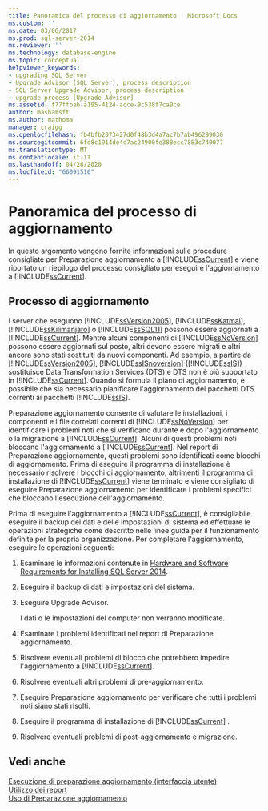 ```yaml
---
title: Panoramica del processo di aggiornamento | Microsoft Docs
ms.custom: ''
ms.date: 03/06/2017
ms.prod: sql-server-2014
ms.reviewer: ''
ms.technology: database-engine
ms.topic: conceptual
helpviewer_keywords:
- upgrading SQL Server
- Upgrade Advisor [SQL Server], process description
- SQL Server Upgrade Advisor, process description
- upgrade process [Upgrade Advisor]
ms.assetid: f77ffbab-a195-4124-acce-9c538f7ca9ce
author: mashamsft
ms.author: mathoma
manager: craigg
ms.openlocfilehash: fb4bfb2073427d0f48b3d4a7ac7b7ab496299030
ms.sourcegitcommit: 6fd8c1914de4c7ac24900fe388ecc7883c740077
ms.translationtype: MT
ms.contentlocale: it-IT
ms.lasthandoff: 04/26/2020
ms.locfileid: "66091516"
---
```

# <a name="upgrade-process-overview"></a>Panoramica del processo di aggiornamento
  In questo argomento vengono fornite informazioni sulle procedure consigliate per Preparazione aggiornamento a [!INCLUDE[ssCurrent](../../includes/sscurrent-md.md)] e viene riportato un riepilogo del processo consigliato per eseguire l'aggiornamento a [!INCLUDE[ssCurrent](../../includes/sscurrent-md.md)].  
  
## <a name="upgrade-process"></a>Processo di aggiornamento  
 I server che eseguono [!INCLUDE[ssVersion2005](../../includes/ssversion2005-md.md)], [!INCLUDE[ssKatmai](../../includes/sskatmai-md.md)], [!INCLUDE[ssKilimanjaro](../../includes/sskilimanjaro-md.md)] o [!INCLUDE[ssSQL11](../../includes/sssql11-md.md)] possono essere aggiornati a [!INCLUDE[ssCurrent](../../includes/sscurrent-md.md)]. Mentre alcuni componenti di [!INCLUDE[ssNoVersion](../../includes/ssnoversion-md.md)] possono essere aggiornati sul posto, altri devono essere migrati e altri ancora sono stati sostituiti da nuovi componenti. Ad esempio, a partire da [!INCLUDE[ssVersion2005](../../includes/ssversion2005-md.md)], [!INCLUDE[ssISnoversion](../../includes/ssisnoversion-md.md)] ([!INCLUDE[ssIS](../../includes/ssis-md.md)]) sostituisce Data Transformation Services (DTS) e DTS non è più supportato in [!INCLUDE[ssCurrent](../../includes/sscurrent-md.md)]. Quando si formula il piano di aggiornamento, è possibile che sia necessario pianificare l'aggiornamento dei pacchetti DTS correnti ai pacchetti [!INCLUDE[ssIS](../../includes/ssis-md.md)].  
  
 Preparazione aggiornamento consente di valutare le installazioni, i componenti e i file correlati correnti di [!INCLUDE[ssNoVersion](../../includes/ssnoversion-md.md)] per identificare i problemi noti che si verificano durante e dopo l'aggiornamento o la migrazione a [!INCLUDE[ssCurrent](../../includes/sscurrent-md.md)]. Alcuni di questi problemi noti bloccano l'aggiornamento a [!INCLUDE[ssCurrent](../../includes/sscurrent-md.md)]. Nel report di Preparazione aggiornamento, questi problemi sono identificati come blocchi di aggiornamento. Prima di eseguire il programma di installazione è necessario risolvere i blocchi di aggiornamento, altrimenti il programma di installazione di [!INCLUDE[ssCurrent](../../includes/sscurrent-md.md)] viene terminato e viene consigliato di eseguire Preparazione aggiornamento per identificare i problemi specifici che bloccano l'esecuzione dell'aggiornamento.  
  
 Prima di eseguire l'aggiornamento a [!INCLUDE[ssCurrent](../../includes/sscurrent-md.md)], è consigliabile eseguire il backup dei dati e delle impostazioni di sistema ed effettuare le operazioni strategiche come descritto nelle linee guida per il funzionamento definite per la propria organizzazione. Per completare l'aggiornamento, eseguire le operazioni seguenti:  
  
1.  Esaminare le informazioni contenute in [Hardware and Software Requirements for Installing SQL Server 2014](hardware-and-software-requirements-for-installing-sql-server.md).  
  
2.  Eseguire il backup di dati e impostazioni del sistema.  
  
3.  Eseguire Upgrade Advisor.  
  
     I dati o le impostazioni del computer non verranno modificate.  
  
4.  Esaminare i problemi identificati nel report di Preparazione aggiornamento.  
  
5.  Risolvere eventuali problemi di blocco che potrebbero impedire l'aggiornamento a [!INCLUDE[ssCurrent](../../includes/sscurrent-md.md)].  
  
6.  Risolvere eventuali altri problemi di pre-aggiornamento.  
  
7.  Eseguire Preparazione aggiornamento per verificare che tutti i problemi noti siano stati risolti.  
  
8.  Eseguire il programma di installazione di [!INCLUDE[ssCurrent](../../includes/sscurrent-md.md)] .  
  
9. Risolvere eventuali problemi di post-aggiornamento e migrazione.  
  
## <a name="see-also"></a>Vedi anche  
 [Esecuzione di preparazione aggiornamento &#40;interfaccia utente&#41;](../../../2014/sql-server/install/running-upgrade-advisor-user-interface.md)   
 [Utilizzo dei report](../../../2014/sql-server/install/using-reports.md)   
 [Uso di Preparazione aggiornamento](../../../2014/sql-server/install/working-with-upgrade-advisor.md)  
  
  
